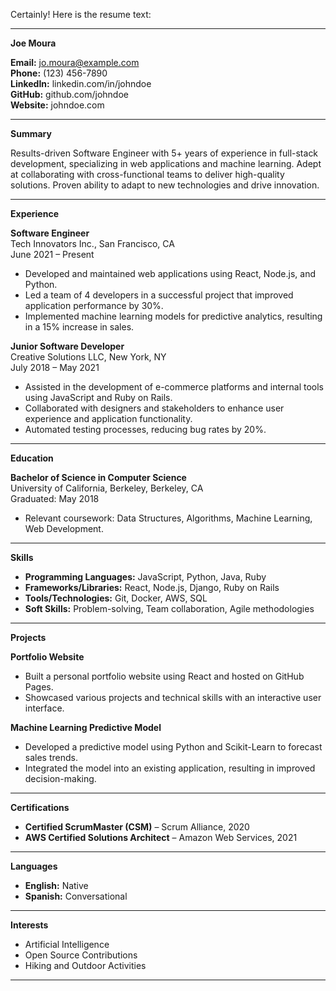 Certainly! Here is the resume text:

---

**Joe Moura**

**Email:** jo.moura@example.com  
**Phone:** (123) 456-7890  
**LinkedIn:** linkedin.com/in/johndoe  
**GitHub:** github.com/johndoe  
**Website:** johndoe.com  

---

**Summary**

Results-driven Software Engineer with 5+ years of experience in full-stack development, specializing in web applications and machine learning. Adept at collaborating with cross-functional teams to deliver high-quality solutions. Proven ability to adapt to new technologies and drive innovation.

---

**Experience**

**Software Engineer**  
Tech Innovators Inc., San Francisco, CA  
June 2021 – Present

- Developed and maintained web applications using React, Node.js, and Python.
- Led a team of 4 developers in a successful project that improved application performance by 30%.
- Implemented machine learning models for predictive analytics, resulting in a 15% increase in sales.

**Junior Software Developer**  
Creative Solutions LLC, New York, NY  
July 2018 – May 2021

- Assisted in the development of e-commerce platforms and internal tools using JavaScript and Ruby on Rails.
- Collaborated with designers and stakeholders to enhance user experience and application functionality.
- Automated testing processes, reducing bug rates by 20%.

---

**Education**

**Bachelor of Science in Computer Science**  
University of California, Berkeley, Berkeley, CA  
Graduated: May 2018

- Relevant coursework: Data Structures, Algorithms, Machine Learning, Web Development.

---

**Skills**

- **Programming Languages:** JavaScript, Python, Java, Ruby
- **Frameworks/Libraries:** React, Node.js, Django, Ruby on Rails
- **Tools/Technologies:** Git, Docker, AWS, SQL
- **Soft Skills:** Problem-solving, Team collaboration, Agile methodologies

---

**Projects**

**Portfolio Website**

- Built a personal portfolio website using React and hosted on GitHub Pages.
- Showcased various projects and technical skills with an interactive user interface.

**Machine Learning Predictive Model**

- Developed a predictive model using Python and Scikit-Learn to forecast sales trends.
- Integrated the model into an existing application, resulting in improved decision-making.

---

**Certifications**

- **Certified ScrumMaster (CSM)** – Scrum Alliance, 2020
- **AWS Certified Solutions Architect** – Amazon Web Services, 2021

---

**Languages**

- **English:** Native
- **Spanish:** Conversational

---

**Interests**

- Artificial Intelligence
- Open Source Contributions
- Hiking and Outdoor Activities

---
